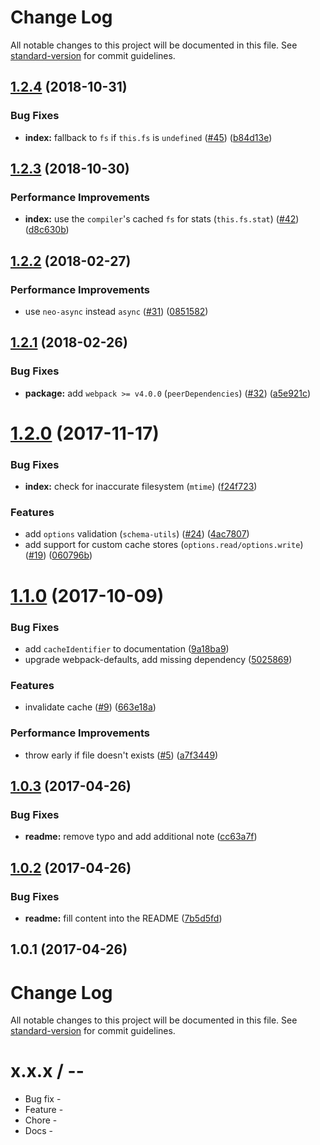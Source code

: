 # Change Log

All notable changes to this project will be documented in this file. See [standard-version](https://github.com/conventional-changelog/standard-version) for commit guidelines.

<a name="1.2.4"></a>
## [1.2.4](https://github.com/webpack-contrib/cache-loader/compare/v1.2.3...v1.2.4) (2018-10-31)


### Bug Fixes

* **index:** fallback to `fs` if `this.fs` is `undefined` ([#45](https://github.com/webpack-contrib/cache-loader/issues/45)) ([b84d13e](https://github.com/webpack-contrib/cache-loader/commit/b84d13e))



<a name="1.2.3"></a>
## [1.2.3](https://github.com/webpack-contrib/cache-loader/compare/v1.2.2...v1.2.3) (2018-10-30)


### Performance Improvements

* **index:** use the `compiler`'s cached `fs` for stats (`this.fs.stat`) ([#42](https://github.com/webpack-contrib/cache-loader/issues/42)) ([d8c630b](https://github.com/webpack-contrib/cache-loader/commit/d8c630b))



<a name="1.2.2"></a>
## [1.2.2](https://github.com/webpack-contrib/cache-loader/compare/v1.2.1...v1.2.2) (2018-02-27)


### Performance Improvements

* use `neo-async` instead `async` ([#31](https://github.com/webpack-contrib/cache-loader/issues/31)) ([0851582](https://github.com/webpack-contrib/cache-loader/commit/0851582))



<a name="1.2.1"></a>
## [1.2.1](https://github.com/webpack-contrib/cache-loader/compare/v1.2.0...v1.2.1) (2018-02-26)


### Bug Fixes

* **package:** add `webpack >= v4.0.0` (`peerDependencies`) ([#32](https://github.com/webpack-contrib/cache-loader/issues/32)) ([a5e921c](https://github.com/webpack-contrib/cache-loader/commit/a5e921c))



<a name="1.2.0"></a>
# [1.2.0](https://github.com/webpack-contrib/cache-loader/compare/v1.1.0...v1.2.0) (2017-11-17)


### Bug Fixes

* **index:** check for inaccurate filesystem (`mtime`)  ([f24f723](https://github.com/webpack-contrib/cache-loader/commit/f24f723))


### Features

* add `options` validation (`schema-utils`) ([#24](https://github.com/webpack-contrib/cache-loader/issues/24)) ([4ac7807](https://github.com/webpack-contrib/cache-loader/commit/4ac7807))
* add support for custom cache stores (`options.read/options.write`) ([#19](https://github.com/webpack-contrib/cache-loader/issues/19)) ([060796b](https://github.com/webpack-contrib/cache-loader/commit/060796b))



<a name="1.1.0"></a>
# [1.1.0](https://github.com/webpack-contrib/cache-loader/compare/v1.0.3...v1.1.0) (2017-10-09)


### Bug Fixes

* add `cacheIdentifier` to documentation ([9a18ba9](https://github.com/webpack-contrib/cache-loader/commit/9a18ba9))
* upgrade webpack-defaults, add missing dependency ([5025869](https://github.com/webpack-contrib/cache-loader/commit/5025869))


### Features

* invalidate cache ([#9](https://github.com/webpack-contrib/cache-loader/issues/9)) ([663e18a](https://github.com/webpack-contrib/cache-loader/commit/663e18a))


### Performance Improvements

* throw early if file doesn't exists ([#5](https://github.com/webpack-contrib/cache-loader/issues/5)) ([a7f3449](https://github.com/webpack-contrib/cache-loader/commit/a7f3449))



<a name="1.0.3"></a>
## [1.0.3](https://github.com/webpack-contrib/cache-loader/compare/v1.0.2...v1.0.3) (2017-04-26)


### Bug Fixes

* **readme:** remove typo and add additional note ([cc63a7f](https://github.com/webpack-contrib/cache-loader/commit/cc63a7f))



<a name="1.0.2"></a>
## [1.0.2](https://github.com/webpack-contrib/cache-loader/compare/v1.0.1...v1.0.2) (2017-04-26)


### Bug Fixes

* **readme:** fill content into the README ([7b5d5fd](https://github.com/webpack-contrib/cache-loader/commit/7b5d5fd))



<a name="1.0.1"></a>
## 1.0.1 (2017-04-26)



# Change Log

All notable changes to this project will be documented in this file. See [standard-version](https://github.com/conventional-changelog/standard-version) for commit guidelines.

x.x.x / <year>-<month>-<day>
==================

  * Bug fix -
  * Feature -
  * Chore -
  * Docs -
